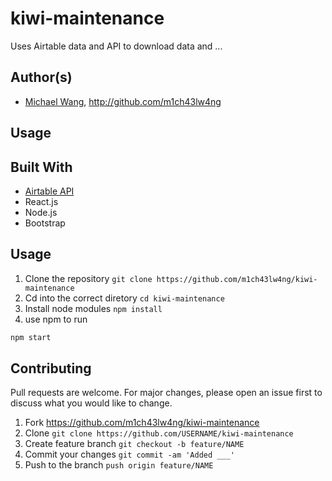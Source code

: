 # kiwi-maintenance

Uses Airtable data and API to download data and ...
## Author(s)
* [Michael Wang](http://m1ch43lw4ng.com), http://github.com/m1ch43lw4ng
## Usage

## Built With
* [Airtable API](https://airtable.com)
* React.js
* Node.js
* Bootstrap

## Usage
1. Clone the repository `git clone https://github.com/m1ch43lw4ng/kiwi-maintenance`
2. Cd into the correct diretory `cd kiwi-maintenance`
2. Install node modules `npm install`
3. use npm to run
```bash
npm start
```


## Contributing
Pull requests are welcome. For major changes, please open an issue first to discuss what you would like to change.

1. Fork <https://github.com/m1ch43lw4ng/kiwi-maintenance>
2. Clone `git clone https://github.com/USERNAME/kiwi-maintenance`
2. Create feature branch `git checkout -b feature/NAME`
3. Commit your changes `git commit -am 'Added ___'`
4. Push to the branch `push origin feature/NAME`